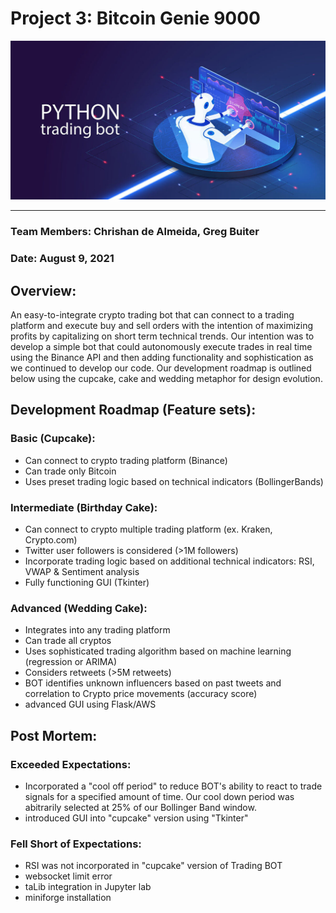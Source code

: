 # Project 3: Bitcoin Genie 9000

![Bot_Image](Images/trading_bot_9000.jpeg)

---
### Team Members: Chrishan de Almeida, Greg Buiter
### Date: August 9, 2021

## Overview: 

An easy-to-integrate crypto trading bot that can connect to a trading platform and execute buy and sell orders with the intention of maximizing profits by capitalizing on short term technical trends.  Our intention was to develop a simple bot that could autonomously execute trades in real time using the Binance API and then adding functionality and sophistication as we continued to develop our code.  Our development roadmap is outlined below using the cupcake, cake and wedding metaphor for design evolution.

## Development Roadmap (Feature sets):

### Basic (Cupcake):

- Can connect to crypto trading platform (Binance)
- Can trade only Bitcoin
- Uses preset trading logic based on technical indicators (BollingerBands)

### Intermediate (Birthday Cake):

- Can connect to crypto multiple trading platform (ex. Kraken, Crypto.com) 
- Twitter user followers is considered (>1M followers)
- Incorporate trading logic based on additional technical indicators: RSI, VWAP & Sentiment analysis
- Fully functioning GUI (Tkinter)

### Advanced (Wedding Cake):

- Integrates into any trading platform
- Can trade all cryptos
- Uses sophisticated trading algorithm based on machine learning (regression or ARIMA)
- Considers retweets (>5M retweets)
- BOT identifies unknown influencers based on past tweets and correlation to Crypto price movements (accuracy score)
- advanced GUI using Flask/AWS

## Post Mortem: 

### Exceeded Expectations:
- Incorporated a "cool off period" to reduce BOT's ability to react to trade signals for a specified amount of time. Our cool down period was abitrarily selected at 25% of our Bollinger Band window.
- introduced GUI into "cupcake" version using "Tkinter"

### Fell Short of Expectations:
- RSI was not incorporated in "cupcake" version of Trading BOT
- websocket limit error
- taLib integration in Jupyter lab
- miniforge installation





